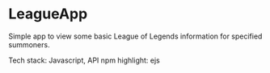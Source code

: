 # LeagueApp
Simple app to view some basic League of Legends information for specified summoners.

Tech stack: Javascript, API
npm highlight: ejs
